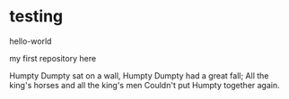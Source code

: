 # testing

hello-world

my first repository here

Humpty Dumpty sat on a wall, Humpty Dumpty had a great fall; All the king's horses and all the king's men Couldn't put Humpty together again.
